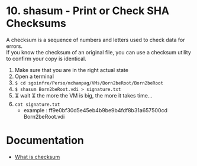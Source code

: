 # 10. shasum - Print or Check SHA Checksums 

A checksum is a sequence of numbers and letters used to check data for errors. <br>
If you know the checksum of an original file, you can use a checksum utility to confirm your copy is identical.

1. Make sure that you are in the right actual state
2. Open a terminal
3. `$ cd sgoinfre/Perso/mchampag/VMs/Born2beRoot/Born2beRoot`
4. `$ shasum Born2beRoot.vdi > signature.txt`
5. ⏳ wait ⏳ the more the VM is big, the more it takes time...
6. `cat signature.txt`
    - example : ff9e0bf30d5e45eb4b9be9b4fdf8b31a657500cd  Born2beRoot.vdi

# Documentation

- [What is checksum](https://www.howtogeek.com/363735/what-is-a-checksum-and-why-should-you-care/)
